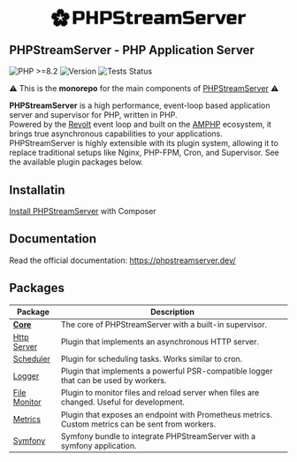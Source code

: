 <p align="center">
  <picture>
    <source media="(prefers-color-scheme: dark)" srcset="https://raw.githubusercontent.com/phpstreamserver/.github/refs/heads/main/assets/phpss_core_light.svg">
    <img alt="PHPStreamServer logo" align="center" width="70%" src="https://raw.githubusercontent.com/phpstreamserver/.github/refs/heads/main/assets/phpss_core_dark.svg">
  </picture>
</p>

## PHPStreamServer - PHP Application Server
![PHP >=8.2](https://img.shields.io/badge/PHP->=8.2-777bb3.svg)
![Version](https://img.shields.io/github/v/tag/phpstreamserver/phpstreamserver?label=Version&filter=v*.*.*&sort=semver&color=374151)
![Tests Status](https://img.shields.io/github/actions/workflow/status/phpstreamserver/phpstreamserver/tests.yaml?label=Tests&branch=main)

⚠️ This is the **monorepo** for the main components of [PHPStreamServer](https://phpstreamserver.dev/) ⚠️

**PHPStreamServer** is a high performance, event-loop based application server and supervisor for PHP, written in PHP.  
Powered by the [Revolt](https://revolt.run/) event loop and built on the [AMPHP](https://amphp.org/) ecosystem, it brings true asynchronous capabilities to your applications.  
PHPStreamServer is highly extensible with its plugin system, allowing it to replace traditional setups like Nginx, PHP-FPM, Cron, and Supervisor. See the available plugin packages below.

## Installatin
[Install PHPStreamServer](https://phpstreamserver.dev/docs/general/installation) with Composer

## Documentation
Read the official documentation: https://phpstreamserver.dev/

## Packages
| Package                                                         | Description                                                                                       |
|-----------------------------------------------------------------|---------------------------------------------------------------------------------------------------|
| [**Core**](https://github.com/phpstreamserver/core)             | The core of PHPStreamServer with a built-in supervisor.                                           |
| [Http Server](https://github.com/phpstreamserver/http-server)   | Plugin that implements an asynchronous HTTP server.                                               |
| [Scheduler](https://github.com/phpstreamserver/scheduler)       | Plugin for scheduling tasks. Works similar to cron.                                               |
| [Logger](https://github.com/phpstreamserver/logger)             | Plugin that implements a powerful PSR-compatible logger that can be used by workers.              |
| [File Monitor](https://github.com/phpstreamserver/file-monitor) | Plugin to monitor files and reload server when files are changed. Useful for development.         |
| [Metrics](https://github.com/phpstreamserver/metrics)           | Plugin that exposes an endpoint with Prometheus metrics. Custom metrics can be sent from workers. |
| [Symfony](https://github.com/phpstreamserver/symfony)           | Symfony bundle to integrate PHPStreamServer with a symfony application.                           |
